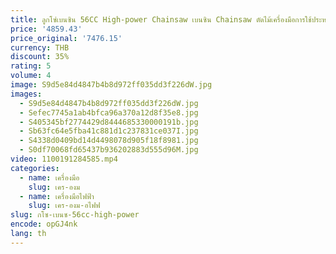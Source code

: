 ```yaml
---
title: ลูกโซ่เบนซิน 56CC High-power Chainsaw เบนซิน Chainsaw ตัดไม้เครื่องมือการใช้ประหยัด 98 Dual กระบอก
price: '4859.43'
price_original: '7476.15'
currency: THB
discount: 35%
rating: 5
volume: 4
image: S9d5e84d4847b4b8d972ff035dd3f226dW.jpg
images:
  - S9d5e84d4847b4b8d972ff035dd3f226dW.jpg
  - Sefec7745a1ab4bfca96a370a12d8f35e8.jpg
  - S405345bf2774429d8444685330000191b.jpg
  - Sb63fc64e5fba41c881d1c237831ce037I.jpg
  - S4338d0409bd14d4498078d905f18f8981.jpg
  - S0df70068fd65437b936202883d555d96M.jpg
video: 1100191284585.mp4
categories:
  - name: เครื่องมือ
    slug: เคร-องม
  - name: เครื่องมือไฟฟ้า
    slug: เคร-องม-อไฟฟ
slug: กโซ-เบนซ-56cc-high-power
encode: opGJ4nk
lang: th
---
```

  